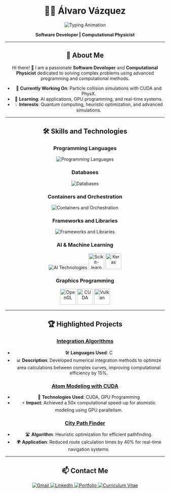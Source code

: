 <div align="center">

# 👨‍💻 Álvaro Vázquez

<img src="https://readme-typing-svg.herokuapp.com/?font=Righteous&size=35&center=true&vCenter=true&width=500&height=70&duration=4000&lines=Hello!+I'm+Álvaro+👋" alt="Typing Animation" />

**Software Developer | Computational Physicist**

---

## 🌟 About Me

Hi there! 👋 I am a passionate **Software Developer** and **Computational Physicist** dedicated to solving complex problems using advanced programming and computational methods.

- 🔭 **Currently Working On**: Particle collision simulations with CUDA and PhysX.
- 🌱 **Learning**: AI applications, GPU programming, and real-time systems.
- 💡 **Interests**: Quantum computing, heuristic optimization, and advanced simulations.

---

## 🛠️ Skills and Technologies

### Programming Languages
<img src="https://skillicons.dev/icons?i=c,cpp,cs,java,js,rust,py,r,html,css" alt="Programming Languages" />

### Databases
<img src="https://skillicons.dev/icons?i=mongodb,mysql,redis,cassandra" alt="Databases" />

### Containers and Orchestration
<img src="https://skillicons.dev/icons?i=docker,kubernetes" alt="Containers and Orchestration" />

### Frameworks and Libraries
<img src="https://skillicons.dev/icons?i=nodejs,express,react,nextjs,bootstrap,tailwind" alt="Frameworks and Libraries" />

### AI & Machine Learning
<img src="https://skillicons.dev/icons?i=tensorflow,pytorch" alt="AI Technologies" />
<img src="https://upload.wikimedia.org/wikipedia/commons/0/05/Scikit_learn_logo_small.svg" alt="Scikit-learn" height="50" />
<img src="https://upload.wikimedia.org/wikipedia/commons/a/ae/Keras_logo.svg" alt="Keras" height="50" />

### Graphics Programming
<img src="https://upload.wikimedia.org/wikipedia/commons/2/22/OpenGL_logo.svg" alt="OpenGL" height="50" />
<img src="https://upload.wikimedia.org/wikipedia/commons/9/90/NVIDIA_logo.svg" alt="CUDA" height="50" />
<img src="https://upload.wikimedia.org/wikipedia/commons/9/9b/Vulkan-logo.svg" alt="Vulkan" height="50" />

---

## 🏆 Highlighted Projects

### [Integration Algorithms](https://github.com/SashVqz/IntegrationAlgorithms)
- 🛠️ **Languages Used**: C
- 📊 **Description**: Developed numerical integration methods to optimize area calculations between complex curves, improving computational efficiency by 15%.

### [Atom Modeling with CUDA](https://github.com/SashVqz/AtomModelingCUDA)
- 🚀 **Technologies Used**: CUDA, GPU Programming
- ⚡ **Impact**: Achieved a 50x computational speed-up for atomistic modeling using GPU parallelism.

### [City Path Finder](https://github.com/SashVqz/CityPathFinder)
- 🛣️ **Algorithm**: Heuristic optimization for efficient pathfinding.
- 🌍 **Application**: Reduced route calculation times by 40% for real-time navigation systems.

---

## 📫 Contact Me

<a href="mailto:alvaro.vazquez.1716@gmail.com">
    <img src="https://img.shields.io/badge/Gmail-EA4335?style=for-the-badge&logo=gmail&logoColor=white" alt="Gmail" />
</a>
<a href="https://www.linkedin.com/in/álvaro-vázquez-384956323/" target="_blank">
    <img src="https://img.shields.io/badge/LinkedIn-0A66C2?style=for-the-badge&logo=linkedin&logoColor=white" alt="LinkedIn" />
</a>
<a href="https://SashVqz.github.io" target="_blank">
    <img src="https://img.shields.io/badge/Portfolio-FF5722?style=for-the-badge&logo=safari&logoColor=white" alt="Portfolio" />
</a>
<a href="https://my_cv_url.com" target="_blank">
    <img src="https://img.shields.io/badge/Curriculum-333333?style=for-the-badge&logo=google-drive&logoColor=white" alt="Curriculum Vitae" />
</a>

</div>
